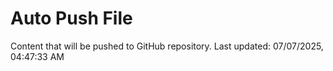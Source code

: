 # Auto Push File

Content that will be pushed to GitHub repository.
Last updated: 07/07/2025, 04:47:33 AM